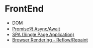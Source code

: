 # FrontEnd


- [DOM](DOM.md)
- [Promise와 Async/Await](promise_async_await.md)
- [SPA (Single Page Application)](SPA.md)
- [Browser Rendering - Reflow/Repaint](browser_rendering.md)
